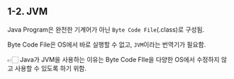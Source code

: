 ## 1-2. JVM

Java Program은 완전한 기계어가 아닌 `Byte Code File`(.class)로 구성됨.

Byte Code File은 OS에서 바로 실행할 수 없고, `JVM`이라는 번역기가 필요함.

<aside>
👉🏻 Java가 JVM을 사용하는 이유는 Byte Code FIle을 다양한 OS에서 수정하지 않고 사용할 수 있도록 하기 위함.
</aside>